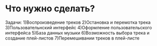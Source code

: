 # Что нужно сделать?
Задачи:
1)Воспроизведение треков
2)Остановка и перемотка трека
3)Пользовательнский интерфейс
4)Оформление пользовательского интерфейса 
5)База данных музыки
6)Возможность выбора трека и создание плей-листов
7)Перемешивании треков в плей-листе
